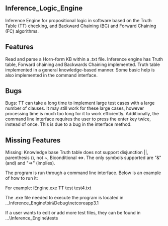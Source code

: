 ## Inference_Logic_Engine
Inference Engine for propositional logic in software based on the Truth Table (TT) checking, and Backward Chaining (BC) and Forward Chaining (FC) algorithms.
 	
## Features
Read and parse a Horn-form KB within a .txt file. Inference engine has Truth table, Forward chaining and Backwards Chaining implemented. Truth table implemented in a general knowledge-based manner. Some basic help is also implemented in the command interface. 

## Bugs	
Bugs: TT can take a long time to implement large test cases with a large number of clauses. It may still work for these large cases, however processing time is much too long for it to work efficiently. Additionally, the command line interface requires the user to press the enter key twice, instead of once. This is due to a bug in the interface method. 

## Missing Features
Missing: Knowledge base Truth table does not support disjunction ||,  parenthesis (), not ~, Biconditional <=>. The only symbols supported are "&" (and) and "=>" (implies). 
	
The program is run through a command line interface. Below is an example of how to run it:
<filename> <Logic Method> <test file>

For example: iEngine.exe TT test test4.txt

The .exe file needed to execute the program is located in \...Inference_Engine\bin\Debug\netcoreapp3.1
	
If a user wants to edit or add more test files, they can be found in ...\Inference_Engine\tests